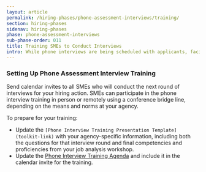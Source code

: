 ```yaml
---
layout: article
permalink: /hiring-phases/phone-assessment-interviews/training/
section: hiring-phases
sidenav: hiring-phases
phase: phone-assessment-interviews
sub-phase-order: 011
title: Training SMEs to Conduct Interviews
intro: While phone interviews are being scheduled with applicants, facilitate a mandatory two-hour interview training for all SMEs who will conduct the next round of interviews that explains how to conduct structured interviews and assess an applicant’s proficiency with the required competencies based on their responses.
---
```


### Setting Up Phone Assessment Interview Training

Send calendar invites to all SMEs who will conduct the next round of interviews for your hiring action. SMEs can participate in the phone interview training in person or remotely using a conference bridge line, depending on the means and norms at your agency.

To prepare for your training:
- Update the `[Phone Interview Training Presentation Template](toolkit-link)` with your agency-specific information, including both the questions for that interview round and final competencies and proficiencies from your job analysis workshop.  
- Update the <a href="{{site.baseurl}}/toolkit/phone-assessment-interviews/phone-interview-training-agenda/">Phone Interview Training Agenda</a> and include it in the calendar invite for the training.
